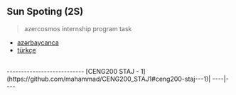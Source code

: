 ## Sun Spoting (2S)
> azercosmos internship program task

* [azərbaycanca](/2S/lang/az.md)
* [türkçe](/2S/lang/tr.md)

<br>
---------------------------
   [CENG200 STAJ - 1](https://github.com/mahammad/CENG200_STAJ1#ceng200-staj---1)|       
 ----|----

